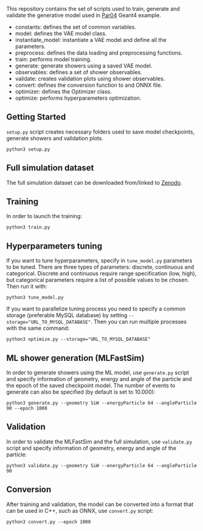 This repository contains the set of scripts used to train, generate and validate the generative model used
in [Par04](https://gitlab.cern.ch/geant4/geant4/-/tree/master/examples/extended/parameterisations/Par04) Geant4 example.

- constants: defines the set of common variables.
- model: defines the VAE model class.
- instantiate_model: instantiate a VAE model and define all the parameters.
- preprocess: defines the data loading and preprocessing functions.
- train: performs model training.
- generate: generate showers using a saved VAE model.
- observables: defines a set of shower observables.
- validate: creates validation plots using shower observables.
- convert: defines the conversion function to and ONNX file.
- optimizer: defines the Optimizer class.
- optimize: performs hyperparameters optimization.

## Getting Started

`setup.py` script creates necessary folders used to save model checkpoints, generate showers and validation plots.

```
python3 setup.py
``` 

## Full simulation dataset

The full simulation dataset can be downloaded from/linked to [Zenodo](https://zenodo.org/record/6082201#.Ypo5UeDRaL4).

## Training

In order to launch the training:

```
python3 train.py
``` 

## Hyperparameters tuning

If you want to tune hyperparameters, specify in `tune_model.py` parameters to be tuned. There are three types of
parameters: discrete, continuous and categorical. Discrete and continuous require range specification (low, high), but
categorical parameters require a list of possible values to be chosen. Then run it with:

```
python3 tune_model.py
```

If you want to parallelize tuning process you need to specify a common storage (preferable MySQL database) by
setting `--storage="URL_TO_MYSQL_DATABASE"`. Then you can run multiple processes with the same command:

```
python3 optimize.py --storage="URL_TO_MYSQL_DATABASE"
```

## ML shower generation (MLFastSim)

In order to generate showers using the ML model, use `generate.py` script and specify information of geometry, energy
and angle of the particle and the epoch of the saved checkpoint model. The number of events to generate can also be
specified (by default is set to 10.000):

```
python3 generate.py --geometry SiW --energyParticle 64 --angleParticle 90 --epoch 1000
``` 

## Validation

In order to validate the MLFastSim and the full simulation, use `validate.py` script and specify information of
geometry, energy and angle of the particle:

```
python3 validate.py --geometry SiW --energyParticle 64 --angleParticle 90 
``` 

## Conversion

After training and validation, the model can be converted into a format that can be used in C++, such as ONNX,
use `convert.py` script:

```
python3 convert.py --epoch 1000
```

 

